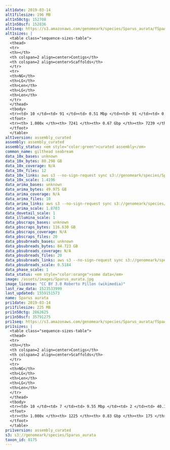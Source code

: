 ```yaml
---
alt1date: 2019-03-14
alt1filesize: 196 MB
alt1n50ctg: 152708
alt1n50scf: 152836
alt1seq: https://s3.amazonaws.com/genomeark/species/Sparus_aurata/fSpaAur1/assembly_curated/fSpaAur1.alt.cur.20190314.fasta.gz
alt1sizes: |
  <table class="sequence-sizes-table">
  <thead>
  <tr>
  <th></th>
  <th colspan=2 align=center>Contigs</th>
  <th colspan=2 align=center>Scaffolds</th>
  </tr>
  <tr>
  <th>NG</th>
  <th>LG</th>
  <th>Len</th>
  <th>LG</th>
  <th>Len</th>
  </tr>
  </thead>
  <tbody>
  <tr><td> 10 </td><td> 91 </td><td> 0.51 Mbp </td><td> 91 </td><td> 0.51 Mbp </td></tr>  <tr><td> 20 </td><td> 257 </td><td> 0.34 Mbp </td><td> 257 </td><td> 0.34 Mbp </td></tr>  <tr><td> 30 </td><td> 486 </td><td> 0.25 Mbp </td><td> 486 </td><td> 0.25 Mbp </td></tr>  <tr><td> 40 </td><td> 791 </td><td> 0.19 Mbp </td><td> 791 </td><td> 0.19 Mbp </td></tr>  <tr style="background-color:#cccccc;"><td> 50 </td><td> 1183 </td><td> 0.15 Mbp </td><td> 1183 </td><td> 0.15 Mbp </td></tr>  <tr><td> 60 </td><td> 1685 </td><td> 0.12 Mbp </td><td> 1685 </td><td> 0.12 Mbp </td></tr>  <tr><td> 70 </td><td> 2348 </td><td> 87.70 Kbp </td><td> 2347 </td><td> 87.73 Kbp </td></tr>  <tr><td> 80 </td><td> 3239 </td><td> 64.06 Kbp </td><td> 3238 </td><td> 64.08 Kbp </td></tr>  <tr><td> 90 </td><td> 4543 </td><td> 40.95 Kbp </td><td> 4542 </td><td> 40.95 Kbp </td></tr>  <tr><td> 100 </td><td> 7240 </td><td> 125  bp </td><td> 7238 </td><td> 125  bp </td></tr>  </tbody>
  <tfoot>
  <tr><th> 1.000x </th><th> 7241 </th><th> 0.67 Gbp </th><th> 7239 </th><th> 0.67 Gbp </th></tr>
  </tfoot>
  </table>
alt1version: assembly_curated
assembly: assembly_curated
assembly_status: <em style="color:green">curated assembly</em>
common_name: gilthead seabream
data_10x_bases: unknown
data_10x_bytes: 80.298 GB
data_10x_coverage: N/A
data_10x_files: 12
data_10x_links: aws s3 --no-sign-request sync s3://genomeark/species/Sparus_aurata/fSpaAur1/genomic_data/10x/ .<br>
data_10x_scale: 1.4196
data_arima_bases: unknown
data_arima_bytes: 49.975 GB
data_arima_coverage: N/A
data_arima_files: 10
data_arima_links: aws s3 --no-sign-request sync s3://genomeark/species/Sparus_aurata/fSpaAur1/genomic_data/arima/ .<br>
data_arima_scale: 1.8703
data_dovetail_scale: 1
data_illumina_scale: 1
data_pbscraps_bases: unknown
data_pbscraps_bytes: 116.630 GB
data_pbscraps_coverage: N/A
data_pbscraps_files: 20
data_pbsubreads_bases: unknown
data_pbsubreads_bytes: 84.723 GB
data_pbsubreads_coverage: N/A
data_pbsubreads_files: 20
data_pbsubreads_links: aws s3 --no-sign-request sync s3://genomeark/species/Sparus_aurata/fSpaAur1/genomic_data/pacbio/ . --exclude "*scraps.bam*"<br>
data_pbsubreads_scale: 0.5184
data_phase_scale: 1
data_status: <em style="color:orange">some data</em>
image: /assets/images/Sparus_aurata.jpg
image_license: "CC BY 3.0 Roberto Pillon (wikimedia)"
last_raw_data: 1523533999
last_updated: 1559151573
name: Sparus aurata
pri1date: 2019-03-14
pri1filesize: 225 MB
pri1n50ctg: 2862625
pri1n50scf: 35791275
pri1seq: https://s3.amazonaws.com/genomeark/species/Sparus_aurata/fSpaAur1/assembly_curated/fSpaAur1.pri.cur.20190314.fasta.gz
pri1sizes: |
  <table class="sequence-sizes-table">
  <thead>
  <tr>
  <th></th>
  <th colspan=2 align=center>Contigs</th>
  <th colspan=2 align=center>Scaffolds</th>
  </tr>
  <tr>
  <th>NG</th>
  <th>LG</th>
  <th>Len</th>
  <th>LG</th>
  <th>Len</th>
  </tr>
  </thead>
  <tbody>
  <tr><td> 10 </td><td> 7 </td><td> 9.55 Mbp </td><td> 2 </td><td> 40.12 Mbp </td></tr>  <tr><td> 20 </td><td> 17 </td><td> 7.24 Mbp </td><td> 4 </td><td> 37.95 Mbp </td></tr>  <tr><td> 30 </td><td> 31 </td><td> 5.24 Mbp </td><td> 6 </td><td> 37.01 Mbp </td></tr>  <tr><td> 40 </td><td> 49 </td><td> 4.03 Mbp </td><td> 8 </td><td> 36.13 Mbp </td></tr>  <tr style="background-color:#cccccc;"><td> 50 </td><td> 74 </td><td style="background-color:#88ff88;"> 2.86 Mbp </td><td> 10 </td><td style="background-color:#88ff88;"> 35.79 Mbp </td></tr>  <tr><td> 60 </td><td> 107 </td><td> 2.13 Mbp </td><td> 13 </td><td> 35.16 Mbp </td></tr>  <tr><td> 70 </td><td> 157 </td><td> 1.31 Mbp </td><td> 15 </td><td> 31.86 Mbp </td></tr>  <tr><td> 80 </td><td> 245 </td><td> 0.71 Mbp </td><td> 18 </td><td> 30.53 Mbp </td></tr>  <tr><td> 90 </td><td> 426 </td><td> 0.31 Mbp </td><td> 21 </td><td> 28.39 Mbp </td></tr>  <tr><td> 100 </td><td> 1224 </td><td> 2  bp </td><td> 174 </td><td> 20.81 Kbp </td></tr>  </tbody>
  <tfoot>
  <tr><th> 1.000x </th><th> 1225 </th><th> 0.83 Gbp </th><th> 175 </th><th> 0.83 Gbp </th></tr>
  </tfoot>
  </table>
pri1version: assembly_curated
s3: s3://genomeark/species/Sparus_aurata
taxon_id: 8175
---
```

